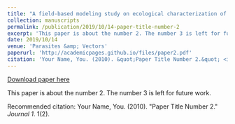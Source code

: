 ```yaml
---
title: "A field-based modeling study on ecological characterization of hourly host-seeking behavior and its associated climatic variables in Aedes albopictus"
collection: manuscripts
permalink: /publication/2019/10/14-paper-title-number-2
excerpt: 'This paper is about the number 2. The number 3 is left for future work.'
date: 2019/10/14
venue: 'Parasites &amp; Vectors'
paperurl: 'http://academicpages.github.io/files/paper2.pdf'
citation: 'Your Name, You. (2010). &quot;Paper Title Number 2.&quot; <i>Journal 1</i>. 1(2).'
---
```


<a href='http://academicpages.github.io/files/paper2.pdf'>Download paper here</a>

This paper is about the number 2. The number 3 is left for future work.

Recommended citation: Your Name, You. (2010). "Paper Title Number 2." <i>Journal 1</i>. 1(2).